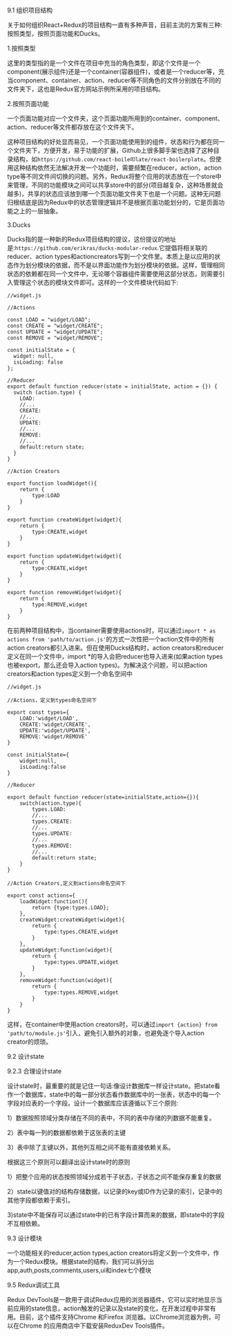 9.1 组织项目结构

关于如何组织React+Redux的项目结构一直有多种声音，目前主流的方案有三种:按照类型，按照页面功能和Ducks。

1.按照类型

这里的类型指的是一个文件在项目中充当的角色类型，即这个文件是一个component(展示组件)还是一个container(容器组件)，或者是一个reducer等，充当component、container、action、reducer等不同角色的文件分别放在不同的文件夹下，这也是Redux官方网站示例所采用的项目结构。

2.按照页面功能

一个页面功能对应一个文件夹，这个页面功能所用到的container、component、action、reducer等文件都存放在这个文件夹下。

这种项目结构的好处显而易见，一个页面功能使用到的组件，状态和行为都在同一个文件夹下，方便开发，易于功能的扩展，Github上很多脚手架也选择了这种目录结构，如`https://github.com/react-boile叩late/react-boilerplate`。但使用这种结构依然无法解决开发一个功能时，需要频繁在reducer，action，action type等不同文件间切换的问题。另外，Redux将整个应用的状态放在一个store中来管理，不同的功能模块之间可以共享store中的部分(项目越复杂，这种场景就会越多)，共享的状态应该放到哪一个页面功能文件夹下也是一个问题。这种无问题归根结底是因为Redux中的状态管理逻辑并不是根据页面功能划分的，它是页面功能之上的一层抽象。

3.Ducks

Ducks指的是一种新的Redux项目结构的提议，这份提议的地址是:`https://github.com/erikras/ducks-modular-redux`.它提倡将相关联的reducer、action types和actioncreators写到一个文件里。本质上是以应用的状态作为划分模块的依据，而不是以界面功能作为划分模块的依据。这样，管理相同状态的依赖都在同一个文件中，无论哪个容器组件需要使用这部分状态，则需要引入管理这个状态的模块文件即可。这样的一个文件模块代码如下:

	//widget.js
	
	//Actions
	
	const LOAD = "widget/LOAD";
	const CREATE = "widget/CREATE";
	const UPDATE = "widget/UPDATE";
	const REMOVE = "widget/REMOVE";
	
	const initialState = {
	  widget: null,
	  isLoading: false
	};
	
	//Reducer
	export default function reducer(state = initialState, action = {}) {
	  switch (action.type) {
	    LOAD:
	    //...
	    CREATE:
	    //...
	    UPDATE:
	    //...
	    REMOVE:
	    //...
	    default:return state;
	  }
	}
	
	//Action Creators
	
	export function loadWidget(){
	    return {
	        type:LOAD
	    }
	}
	
	export function createWidget(widget){
	    return {
	        type:CREATE,widget
	    }
	}
	
	export function updateWidget(widget){
	    return {
	        type:CREATE,widget
	    }
	}
	
	export function removeWidget(widget){
	    return {
	        type:REMOVE,widget
	    }
	}


在前两种项目结构中，当container需要使用actions时，可以通过`import * as actions from 'path/to/action.js'`的方式一次性把一个action文件中的所有action creators都引入进来。但在使用Ducks结构时，action creators和reducer定义在同一个文件中，import *的导入会把reducer也导入进来(如果action types也被export，那么还会导入action types)。为解决这个问题，可以把action creators和action types定义到一个命名空间中

	//widget.js
	
	//Actions，定义到types命名空间下
	
	export const types={
	    LOAD:'widget/LOAD',
	    CREATE:'widget/CREATE',
	    UPDATE:'widget/UPDATE',
	    REMOVE:'widget/REMOVE'
	}
	
	const initialState={
	    widget:null,
	    isLoading:false
	}
	
	//Reducer
	
	export default function reducer(state=initialState,action={}){
	    switch(action.type){
	        types.LOAD:
	        //...
	        types.CREATE:
	        //...
	        types.UPDATE:
	        //...
	        types.REMOVE:
	        //...
	        default:return state;
	    }
	}
	
	//Action Creators,定义到actions命名空间下
	
	export const actions={
	    loadWidget:function(){
	        return {type:types.LOAD};
	    },
	    createWidget:createWidget(widget){
	        return {
	            type:types.CREATE,widget
	        }
	    },
	    updateWidget:function(widget){
	        return {
	            type:types.UPDATE,widget
	        }
	    },
	    removeWidget:function(widget){
	        return {
	            type:types.REMOVE,widget
	        }
	    }
	}

这样，在container中使用action creators时，可以通过`import {action} from 'path/to/module.js'`引入，避免引入额外的对象，也避免逐个导入action creator的烦琐。

9.2 设计state

9.2.3 合理设计state

设计state时，最重要的就是记住一句话:像设计数据库一样设计state。把state看作一个数据库，state中的每一部分状态看作数据库中的一张表，状态中的每一个字段对应表的一个字段。设计一个数据库应该遵循以下三个原则:

1）数据按照领域分类存储在不同的表中，不同的表中存储的列数据不能重复。

2）表中每一列的数据都依赖于这张表的主键

3）表中除了主键以外，其他列互相之间不能有直接依赖关系。

根据这三个原则可以翻译出设计state时的原则

1）把整个应用的状态按照领域分成若干子状态，子状态之间不能保存重复的数据

2）state以键值对的结构存储数据，以记录的key或ID作为记录的索引，记录中的其他字段都依赖于索引。

3)state中不能保存可以通过state中的已有字段计算而来的数据，即state中的字段不互相依赖。

9.3 设计模块

一个功能相关的reducer,action types,action creators将定义到一个文件中，作为一个Redux模块。根据state的结构，我们可以拆分出app,auth,posts,comments,users,ui和index七个模块

9.5 Redux调试工具

Redux DevTools是一款用于调试Redux应用的浏览器插件，它可以实时地显示当前应用的state信息，action触发的记录以及state的变化，在开发过程中非常有用。目前，这个插件支持Chrome
和Firefox 浏览器。以Chrome浏览器为例，可以在Chrome 的应用商店中下载安装ReduxDev Tools插件。